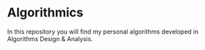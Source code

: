 # Algorithmics
In this repository you will find my personal algorithms developed in Algorithms Design &amp; Analysis.
